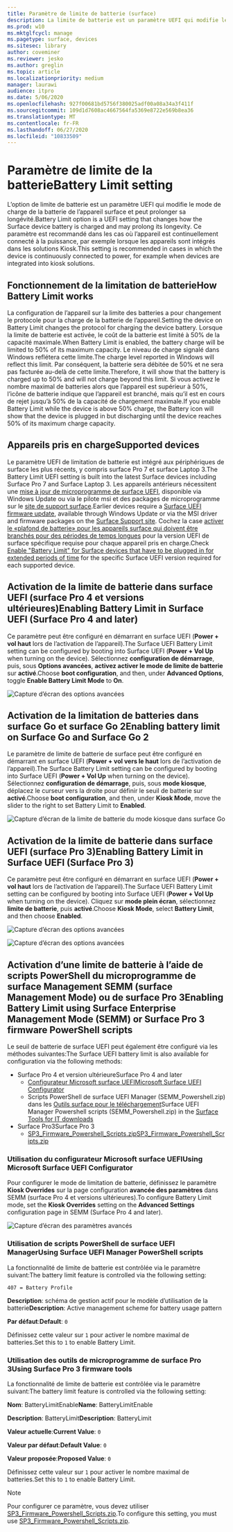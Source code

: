 ```yaml
---
title: Paramètre de limite de batterie (surface)
description: La limite de batterie est un paramètre UEFI qui modifie le mode de charge de la batterie de l’appareil surface et peut prolonger sa longévité.
ms.prod: w10
ms.mktglfcycl: manage
ms.pagetype: surface, devices
ms.sitesec: library
author: coveminer
ms.reviewer: jesko
ms.author: greglin
ms.topic: article
ms.localizationpriority: medium
manager: laurawi
audience: itpro
ms.date: 5/06/2020
ms.openlocfilehash: 927f00681bd5756f380025adf00a08a34a3f411f
ms.sourcegitcommit: 109d1d7608ac4667564fa5369e8722e569b8ea36
ms.translationtype: MT
ms.contentlocale: fr-FR
ms.lasthandoff: 06/27/2020
ms.locfileid: "10833509"
---
```

# <span data-ttu-id="c28c2-103">Paramètre de limite de la batterie</span><span class="sxs-lookup"><span data-stu-id="c28c2-103">Battery Limit setting</span></span>

<span data-ttu-id="c28c2-104">L’option de limite de batterie est un paramètre UEFI qui modifie le mode de charge de la batterie de l’appareil surface et peut prolonger sa longévité.</span><span class="sxs-lookup"><span data-stu-id="c28c2-104">Battery Limit option is a UEFI setting that changes how the Surface device battery is charged and may prolong its longevity.</span></span> <span data-ttu-id="c28c2-105">Ce paramètre est recommandé dans les cas où l’appareil est continuellement connecté à la puissance, par exemple lorsque les appareils sont intégrés dans les solutions Kiosk.</span><span class="sxs-lookup"><span data-stu-id="c28c2-105">This setting is recommended in  cases  in which the device is continuously connected to power, for example when devices are integrated into kiosk solutions.</span></span>  

## <span data-ttu-id="c28c2-106">Fonctionnement de la limitation de batterie</span><span class="sxs-lookup"><span data-stu-id="c28c2-106">How Battery Limit works</span></span>

<span data-ttu-id="c28c2-107">La configuration de l’appareil sur la limite des batteries a pour changement le protocole pour la charge de la batterie de l’appareil.</span><span class="sxs-lookup"><span data-stu-id="c28c2-107">Setting the device on Battery Limit changes the protocol for charging the device battery.</span></span> <span data-ttu-id="c28c2-108">Lorsque la limite de batterie est activée, le coût de la batterie est limité à 50% de la capacité maximale.</span><span class="sxs-lookup"><span data-stu-id="c28c2-108">When Battery Limit is enabled, the battery charge will be limited to 50% of its maximum capacity.</span></span> <span data-ttu-id="c28c2-109">Le niveau de charge signalé dans Windows reflétera cette limite.</span><span class="sxs-lookup"><span data-stu-id="c28c2-109">The charge level reported in Windows will reflect this limit.</span></span> <span data-ttu-id="c28c2-110">Par conséquent, la batterie sera débitée de 50% et ne sera pas facturée au-delà de cette limite.</span><span class="sxs-lookup"><span data-stu-id="c28c2-110">Therefore, it will show that the battery is charged up to 50% and will not charge beyond  this limit.</span></span> <span data-ttu-id="c28c2-111">Si vous activez le nombre maximal de batteries alors que l’appareil est supérieur à 50%, l’icône de batterie indique que l’appareil est branché, mais qu’il est en cours de rejet jusqu’à 50% de la capacité de chargement maximale.</span><span class="sxs-lookup"><span data-stu-id="c28c2-111">If you enable Battery Limit while the device is above 50% charge, the Battery icon will show that the device is plugged in but discharging until the device reaches 50% of its maximum charge capacity.</span></span>  

## <span data-ttu-id="c28c2-112">Appareils pris en charge</span><span class="sxs-lookup"><span data-stu-id="c28c2-112">Supported devices</span></span>
<span data-ttu-id="c28c2-113">Le paramètre UEFI de limitation de batterie est intégré aux périphériques de surface les plus récents, y compris surface Pro 7 et surface Laptop 3.</span><span class="sxs-lookup"><span data-stu-id="c28c2-113">The Battery Limit UEFI setting is built into the latest Surface devices including Surface Pro 7 and Surface Laptop 3.</span></span> <span data-ttu-id="c28c2-114">Les appareils antérieurs nécessitent une [mise à jour de microprogramme de surface UEFI](manage-surface-driver-and-firmware-updates.md), disponible via Windows Update ou via le pilote msi et des packages de microprogramme sur le [site de support surface](https://support.microsoft.com/help/4023482/surface-download-drivers-and-firmware-for-surface).</span><span class="sxs-lookup"><span data-stu-id="c28c2-114">Earlier devices require a [Surface UEFI firmware update](manage-surface-driver-and-firmware-updates.md), available through Windows Update or via the MSI driver and firmware packages on the [Surface Support site](https://support.microsoft.com/help/4023482/surface-download-drivers-and-firmware-for-surface).</span></span> <span data-ttu-id="c28c2-115">Cochez la case [activer le «plafond de batterie» pour les appareils surface qui doivent être branchés pour des périodes de temps longues](https://support.microsoft.com/help/4464941) pour la version UEFI de surface spécifique requise pour chaque appareil pris en charge.</span><span class="sxs-lookup"><span data-stu-id="c28c2-115">Check [Enable "Battery Limit" for Surface devices that have to be plugged in for extended periods of time](https://support.microsoft.com/help/4464941) for the specific Surface UEFI version required for each supported device.</span></span> 

## <span data-ttu-id="c28c2-116">Activation de la limite de batterie dans surface UEFI (surface Pro 4 et versions ultérieures)</span><span class="sxs-lookup"><span data-stu-id="c28c2-116">Enabling Battery Limit in Surface UEFI (Surface Pro 4 and later)</span></span>

<span data-ttu-id="c28c2-117">Ce paramètre peut être configuré en démarrant en surface UEFI (**Power + vol haut** lors de l’activation de l’appareil).</span><span class="sxs-lookup"><span data-stu-id="c28c2-117">The Surface UEFI Battery Limit setting can be configured by booting into Surface UEFI (**Power + Vol Up** when turning on the device).</span></span> <span data-ttu-id="c28c2-118">Sélectionnez **configuration de démarrage**, puis, sous **Options avancées**, **activez activer le mode de limite de batterie** sur **activé**.</span><span class="sxs-lookup"><span data-stu-id="c28c2-118">Choose **boot configuration**, and then, under **Advanced Options**, toggle **Enable Battery Limit Mode** to **On**.</span></span>  

![Capture d’écran des options avancées](images/enable-bl.png) 

## <span data-ttu-id="c28c2-120">Activation de la limitation de batteries dans surface Go et surface Go 2</span><span class="sxs-lookup"><span data-stu-id="c28c2-120">Enabling battery limit on Surface Go and Surface Go 2</span></span>
<span data-ttu-id="c28c2-121">Le paramètre de limite de batterie de surface peut être configuré en démarrant en surface UEFI (**Power + vol vers le haut** lors de l’activation de l’appareil).</span><span class="sxs-lookup"><span data-stu-id="c28c2-121">The Surface Battery Limit setting can be configured by booting into Surface UEFI (**Power + Vol Up** when turning on the device).</span></span> <span data-ttu-id="c28c2-122">Sélectionnez **configuration de démarrage**, puis, sous **mode kiosque**, déplacez le curseur vers la droite pour définir le seuil de batterie sur **activé**.</span><span class="sxs-lookup"><span data-stu-id="c28c2-122">Choose **boot configuration**, and then, under **Kiosk Mode**, move the slider to the right to set Battery Limit to **Enabled**.</span></span>  

![Capture d’écran de la limite de batterie du mode kiosque dans surface Go](images/go-batterylimit.png) 

## <span data-ttu-id="c28c2-124">Activation de la limite de batterie dans surface UEFI (surface Pro 3)</span><span class="sxs-lookup"><span data-stu-id="c28c2-124">Enabling Battery Limit in Surface UEFI (Surface Pro 3)</span></span>

<span data-ttu-id="c28c2-125">Ce paramètre peut être configuré en démarrant en surface UEFI (**Power + vol haut** lors de l’activation de l’appareil).</span><span class="sxs-lookup"><span data-stu-id="c28c2-125">The Surface UEFI Battery Limit setting can be configured by booting into Surface UEFI (**Power + Vol Up** when turning on the device).</span></span> <span data-ttu-id="c28c2-126">Cliquez sur **mode plein écran**, sélectionnez **limite de batterie**, puis **activé**.</span><span class="sxs-lookup"><span data-stu-id="c28c2-126">Choose **Kiosk Mode**, select **Battery Limit**, and then choose **Enabled**.</span></span>

![Capture d’écran des options avancées](images/enable-bl-sp3.png) 

![Capture d’écran des options avancées](images/enable-bl-sp3-2.png) 

## <span data-ttu-id="c28c2-129">Activation d’une limite de batterie à l’aide de scripts PowerShell du microprogramme de surface Management SEMM (surface Management Mode) ou de surface Pro 3</span><span class="sxs-lookup"><span data-stu-id="c28c2-129">Enabling Battery Limit using Surface Enterprise Management Mode (SEMM) or Surface Pro 3 firmware PowerShell scripts</span></span>

<span data-ttu-id="c28c2-130">Le seuil de batterie de surface UEFI peut également être configuré via les méthodes suivantes:</span><span class="sxs-lookup"><span data-stu-id="c28c2-130">The Surface UEFI battery limit is also available for configuration via the following methods:</span></span>

- <span data-ttu-id="c28c2-131">Surface Pro 4 et version ultérieure</span><span class="sxs-lookup"><span data-stu-id="c28c2-131">Surface Pro 4 and later</span></span> 
    - [<span data-ttu-id="c28c2-132">Configurateur Microsoft surface UEFI</span><span class="sxs-lookup"><span data-stu-id="c28c2-132">Microsoft Surface UEFI Configurator</span></span>](https://docs.microsoft.com/surface/surface-enterprise-management-mode)  
    - <span data-ttu-id="c28c2-133">Scripts PowerShell de surface UEFI Manager (SEMM_Powershell.zip) dans les [Outils surface pour le téléchargement](https://www.microsoft.com/download/details.aspx?id=46703)</span><span class="sxs-lookup"><span data-stu-id="c28c2-133">Surface UEFI Manager Powershell scripts (SEMM_Powershell.zip) in the [Surface Tools for IT downloads](https://www.microsoft.com/download/details.aspx?id=46703)</span></span>
- <span data-ttu-id="c28c2-134">Surface Pro3</span><span class="sxs-lookup"><span data-stu-id="c28c2-134">Surface Pro 3</span></span> 
    - [<span data-ttu-id="c28c2-135">SP3_Firmware_Powershell_Scripts.zip</span><span class="sxs-lookup"><span data-stu-id="c28c2-135">SP3_Firmware_Powershell_Scripts.zip</span></span>](https://www.microsoft.com/download/details.aspx?id=46703)

### <span data-ttu-id="c28c2-136">Utilisation du configurateur Microsoft surface UEFI</span><span class="sxs-lookup"><span data-stu-id="c28c2-136">Using Microsoft Surface UEFI Configurator</span></span>

<span data-ttu-id="c28c2-137">Pour configurer le mode de limitation de batterie, définissez le paramètre **Kiosk Overrides** sur la page configuration **avancée des paramètres** dans SEMM (surface Pro 4 et versions ultérieures).</span><span class="sxs-lookup"><span data-stu-id="c28c2-137">To configure Battery Limit mode, set the **Kiosk Overrides** setting on the **Advanced Settings** configuration page in SEMM (Surface Pro 4 and later).</span></span>

![Capture d’écran des paramètres avancés](images/semm-bl.png)

### <span data-ttu-id="c28c2-139">Utilisation de scripts PowerShell de surface UEFI Manager</span><span class="sxs-lookup"><span data-stu-id="c28c2-139">Using Surface UEFI Manager PowerShell scripts</span></span>

<span data-ttu-id="c28c2-140">La fonctionnalité de limite de batterie est contrôlée via le paramètre suivant:</span><span class="sxs-lookup"><span data-stu-id="c28c2-140">The battery limit feature is controlled via the following setting:</span></span>  

`407 = Battery Profile`

<span data-ttu-id="c28c2-141">**Description**: schéma de gestion actif pour le modèle d’utilisation de la batterie</span><span class="sxs-lookup"><span data-stu-id="c28c2-141">**Description**:  Active management scheme for battery usage pattern</span></span>

<span data-ttu-id="c28c2-142">**Par défaut**:</span><span class="sxs-lookup"><span data-stu-id="c28c2-142">**Default**:</span></span>  `0` 

<span data-ttu-id="c28c2-143">Définissez cette valeur sur `1` pour activer le nombre maximal de batteries.</span><span class="sxs-lookup"><span data-stu-id="c28c2-143">Set this to `1` to enable Battery Limit.</span></span>

### <span data-ttu-id="c28c2-144">Utilisation des outils de microprogramme de surface Pro 3</span><span class="sxs-lookup"><span data-stu-id="c28c2-144">Using Surface Pro 3 firmware tools</span></span>

<span data-ttu-id="c28c2-145">La fonctionnalité de limite de batterie est contrôlée via le paramètre suivant:</span><span class="sxs-lookup"><span data-stu-id="c28c2-145">The battery limit feature is controlled via the following setting:</span></span>  

<span data-ttu-id="c28c2-146">**Nom**: BatteryLimitEnable</span><span class="sxs-lookup"><span data-stu-id="c28c2-146">**Name**: BatteryLimitEnable</span></span>

<span data-ttu-id="c28c2-147">**Description**: BatteryLimit</span><span class="sxs-lookup"><span data-stu-id="c28c2-147">**Description**:  BatteryLimit</span></span>

<span data-ttu-id="c28c2-148">**Valeur actuelle**:</span><span class="sxs-lookup"><span data-stu-id="c28c2-148">**Current Value**:</span></span>  `0` 

<span data-ttu-id="c28c2-149">**Valeur par défaut**:</span><span class="sxs-lookup"><span data-stu-id="c28c2-149">**Default Value**:</span></span> `0`

<span data-ttu-id="c28c2-150">**Valeur proposée**:</span><span class="sxs-lookup"><span data-stu-id="c28c2-150">**Proposed Value**:</span></span> `0` 

<span data-ttu-id="c28c2-151">Définissez cette valeur sur `1` pour activer le nombre maximal de batteries.</span><span class="sxs-lookup"><span data-stu-id="c28c2-151">Set this to `1` to enable Battery Limit.</span></span>

>[!NOTE]
><span data-ttu-id="c28c2-152">Pour configurer ce paramètre, vous devez utiliser [SP3_Firmware_Powershell_Scripts.zip](https://www.microsoft.com/download/details.aspx?id=46703).</span><span class="sxs-lookup"><span data-stu-id="c28c2-152">To configure this setting, you must use [SP3_Firmware_Powershell_Scripts.zip](https://www.microsoft.com/download/details.aspx?id=46703).</span></span> 

